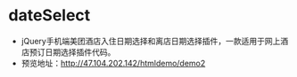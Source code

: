 # dateSelect
* jQuery手机端美团酒店入住日期选择和离店日期选择插件，一款适用于网上酒店预订日期选择插件代码。
* 预览地址：http://47.104.202.142/htmldemo/demo2
